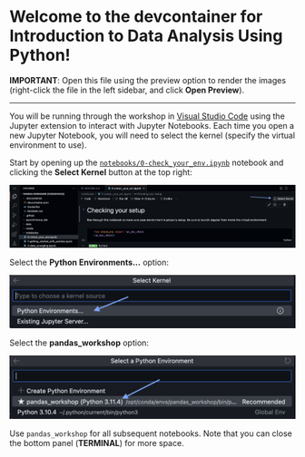 # Welcome to the devcontainer for Introduction to Data Analysis Using Python!

**IMPORTANT**: Open this file using the preview option to render the images (right-click the file in the left sidebar, and click **Open Preview**).

---

You will be running through the workshop in [Visual Studio Code](https://code.visualstudio.com/) using the Jupyter extension to interact with Jupyter Notebooks. Each time you open a new Jupyter Notebook, you will need to select the kernel (specify the virtual environment to use).

Start by opening up the [`notebooks/0-check_your_env.ipynb`](../notebooks/0-check_your_env.ipynb) notebook and clicking the **Select Kernel** button at the top right:

<img width="1000px" src="../media/devcontainer-select-kernel.png" alt="selecting a kernel">

Select the **Python Environments...** option:

<img width="600px" src="../media/devcontainer-python-environments-select.png" alt="initial options in select kernel menu">

Select the **pandas_workshop** option:

<img width="600px" src="../media/devcontainer-conda-env-select.png" alt="selecting a virtual environment">

Use `pandas_workshop` for all subsequent notebooks. Note that you can close the bottom panel (**TERMINAL**) for more space.
